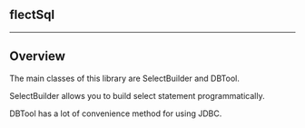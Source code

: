 flectSql
-----------------
-----------------

Overview
--------
The main classes of this library are SelectBuilder and DBTool.

SelectBuilder allows you to build select statement programmatically.

DBTool has a lot of convenience method for using JDBC.
